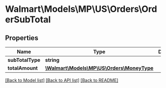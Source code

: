 # Walmart\Models\MP\US\Orders\OrderSubTotal

## Properties

Name | Type | Description | Notes
------------ | ------------- | ------------- | -------------
**subTotalType** | **string** |  | [optional]
**totalAmount** | [**\Walmart\Models\MP\US\Orders\MoneyType**](MoneyType.md) |  | [optional]


[[Back to Model list]](./) [[Back to API list]](../../../../../README.md#supported-apis) [[Back to README]](../../../../../README.md)
